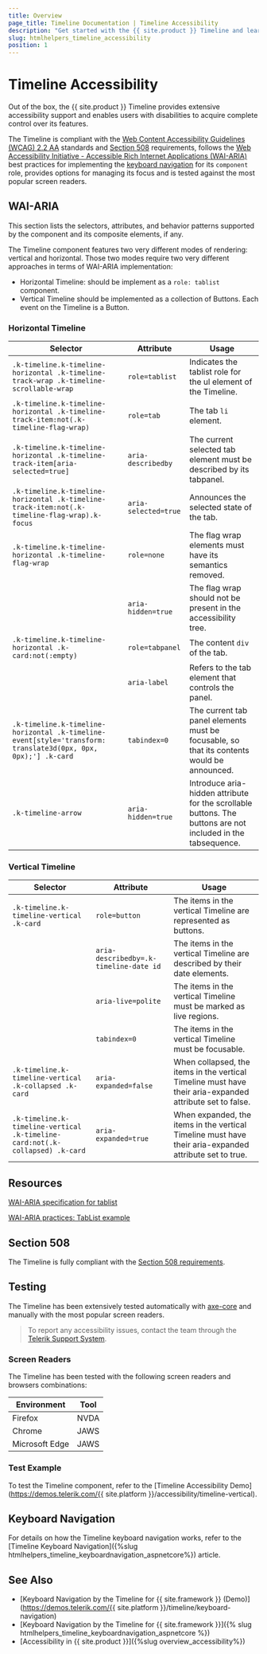 ```yaml
---
title: Overview
page_title: Timeline Documentation | Timeline Accessibility
description: "Get started with the {{ site.product }} Timeline and learn about its accessibility support for WAI-ARIA, Section 508, and WCAG 2.2."
slug: htmlhelpers_timeline_accessibility
position: 1
---
```


# Timeline Accessibility





Out of the box, the {{ site.product }} Timeline provides extensive accessibility support and enables users with disabilities to acquire complete control over its features.


The Timeline is compliant with the [Web Content Accessibility Guidelines (WCAG) 2.2 AA](https://www.w3.org/TR/WCAG22/) standards and [Section 508](https://www.section508.gov/) requirements, follows the [Web Accessibility Initiative - Accessible Rich Internet Applications (WAI-ARIA)](https://www.w3.org/WAI/ARIA/apg/) best practices for implementing the [keyboard navigation](#keyboard-navigation) for its `component` role, provides options for managing its focus and is tested against the most popular screen readers.

## WAI-ARIA


This section lists the selectors, attributes, and behavior patterns supported by the component and its composite elements, if any.


The Timeline component features two very different modes of rendering: vertical and horizontal. Those two modes require two very different approaches in terms of WAI-ARIA implementation:


 - Horizontal Timeline: should be implement as a `role: tablist` component.
 - Vertical Timeline should be implemented as a collection of Buttons. Each event on the Timeline is a Button.

### Horizontal Timeline

| Selector | Attribute | Usage |
| -------- | --------- | ----- |
| `.k-timeline.k-timeline-horizontal .k-timeline-track-wrap .k-timeline-scrollable-wrap` | `role=tablist` | Indicates the tablist role for the ul element of the Timeline. |
| `.k-timeline.k-timeline-horizontal .k-timeline-track-item:not(.k-timeline-flag-wrap)` | `role=tab` | The tab `li` element. |
| `.k-timeline.k-timeline-horizontal .k-timeline-track-item[aria-selected=true]` | `aria-describedby` | The current selected tab element must be described by its tabpanel. |
| `.k-timeline.k-timeline-horizontal .k-timeline-track-item:not(.k-timeline-flag-wrap).k-focus` | `aria-selected=true` | Announces the selected state of the tab. |
| `.k-timeline.k-timeline-horizontal .k-timeline-flag-wrap` | `role=none` | The flag wrap elements must have its semantics removed. |
|  | `aria-hidden=true` | The flag wrap should not be present in the accessibility tree. |
| `.k-timeline.k-timeline-horizontal .k-card:not(:empty)` | `role=tabpanel` | The content `div` of the tab. |
|  | `aria-label` | Refers to the tab element that controls the panel. |
| `.k-timeline.k-timeline-horizontal .k-timeline-event[style='transform: translate3d(0px, 0px, 0px);'] .k-card` | `tabindex=0` | The current tab panel elements must be focusable, so that its contents would be announced. |
| `.k-timeline-arrow` | `aria-hidden=true` | Introduce aria-hidden attribute for the scrollable buttons. The buttons are not included in the tabsequence. |

### Vertical Timeline

| Selector | Attribute | Usage |
| -------- | --------- | ----- |
| `.k-timeline.k-timeline-vertical .k-card` | `role=button` | The items in the vertical Timeline are represented as buttons. |
|  | `aria-describedby=.k-timeline-date id` | The items in the vertical Timeline are described by their date elements. |
|  | `aria-live=polite` | The items in the vertical Timeline must be marked as live regions. |
|  | `tabindex=0` | The items in the vertical Timeline must be focusable. |
| `.k-timeline.k-timeline-vertical .k-collapsed .k-card` | `aria-expanded=false` | When collapsed, the items in the vertical Timeline must have their aria-expanded attribute set to false. |
| `.k-timeline.k-timeline-vertical .k-timeline-card:not(.k-collapsed) .k-card` | `aria-expanded=true` | When expanded, the items in the vertical Timeline must have their aria-expanded attribute set to true. |

## Resources

[WAI-ARIA specification for tablist](https://www.w3.org/TR/wai-aria-1.2/#tablist)

[WAI-ARIA practices: TabList example](https://www.w3.org/WAI/ARIA/apg/example-index/tabs/tabs-automatic.html)

## Section 508


The Timeline is fully compliant with the [Section 508 requirements](http://www.section508.gov/).

## Testing


The Timeline has been extensively tested automatically with [axe-core](https://github.com/dequelabs/axe-core) and manually with the most popular screen readers.

> To report any accessibility issues, contact the team through the [Telerik Support System](https://www.telerik.com/account/support-center).

### Screen Readers


The Timeline has been tested with the following screen readers and browsers combinations:

| Environment | Tool |
| ----------- | ---- |
| Firefox | NVDA |
| Chrome | JAWS |
| Microsoft Edge | JAWS |



### Test Example

To test the Timeline component, refer to the [Timeline Accessibility Demo](https://demos.telerik.com/{{ site.platform }}/accessibility/timeline-vertical).

## Keyboard Navigation

For details on how the Timeline keyboard navigation works, refer to the [Timeline Keyboard Navigation]({%slug htmlhelpers_timeline_keyboardnavigation_aspnetcore%}) article.

## See Also

* [Keyboard Navigation by the Timeline for {{ site.framework }} (Demo)](https://demos.telerik.com/{{ site.platform }}/timeline/keyboard-navigation)
* [Keyboard Navigation by the Timeline for {{ site.framework }}]({% slug htmlhelpers_timeline_keyboardnavigation_aspnetcore %})
* [Accessibility in {{ site.product }}]({%slug overview_accessibility%})